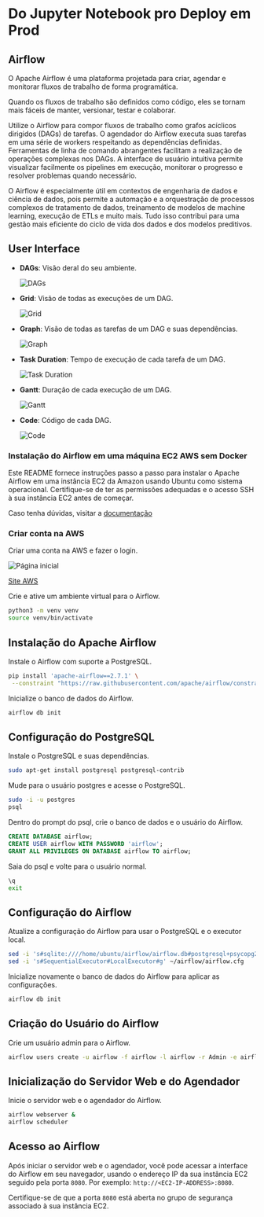 # Do Jupyter Notebook pro Deploy em Prod

##  Airflow

O Apache Airflow é uma plataforma projetada para criar, agendar e monitorar fluxos de trabalho de forma programática.

Quando os fluxos de trabalho são definidos como código, eles se tornam mais fáceis de manter, versionar, testar e colaborar.

Utilize o Airflow para compor fluxos de trabalho como grafos acíclicos dirigidos (DAGs) de tarefas. O agendador do Airflow executa suas tarefas em uma série de workers respeitando as dependências definidas. Ferramentas de linha de comando abrangentes facilitam a realização de operações complexas nos DAGs. A interface de usuário intuitiva permite visualizar facilmente os pipelines em execução, monitorar o progresso e resolver problemas quando necessário.

O Airflow é especialmente útil em contextos de engenharia de dados e ciência de dados, pois permite a automação e a orquestração de processos complexos de tratamento de dados, treinamento de modelos de machine learning, execução de ETLs e muito mais. Tudo isso contribui para uma gestão mais eficiente do ciclo de vida dos dados e dos modelos preditivos.

## User Interface

- **DAGs**: Visão deral do seu ambiente.

  ![DAGs](https://raw.githubusercontent.com/apache/airflow/main/docs/apache-airflow/img/dags.png)

- **Grid**: Visão de todas as execuções de um DAG.

  ![Grid](https://raw.githubusercontent.com/apache/airflow/main/docs/apache-airflow/img/grid.png)

- **Graph**: Visão de todas as tarefas de um DAG e suas dependências.

  ![Graph](https://raw.githubusercontent.com/apache/airflow/main/docs/apache-airflow/img/graph.png)

- **Task Duration**: Tempo de execução de cada tarefa de um DAG.

  ![Task Duration](https://raw.githubusercontent.com/apache/airflow/main/docs/apache-airflow/img/duration.png)

- **Gantt**: Duração de cada execução de um DAG.

  ![Gantt](https://raw.githubusercontent.com/apache/airflow/main/docs/apache-airflow/img/gantt.png)

- **Code**: Código de cada DAG.

  ![Code](https://raw.githubusercontent.com/apache/airflow/main/docs/apache-airflow/img/code.png)

### Instalação do Airflow em uma máquina EC2 AWS sem Docker

Este README fornece instruções passo a passo para instalar o Apache Airflow em uma instância EC2 da Amazon usando Ubuntu como sistema operacional. Certifique-se de ter as permissões adequadas e o acesso SSH à sua instância EC2 antes de começar.

Caso tenha dúvidas, visitar a [documentação](https://airflow.apache.org/docs/apache-airflow/stable/start.html)

### Criar conta na AWS

Criar uma conta na AWS e fazer o login.

![Página inicial](assets/aws-registrar-conta.png)

[Site AWS](https://www.googleadservices.com/pagead/aclk?sa=L&ai=DChcSEwjAsan6qK2CAxWznVoFHQsWDoQYABAAGgJ2dQ&ase=2&gclid=EAIaIQobChMIwLGp-qitggMVs51aBR0LFg6EEAAYASAAEgKmIvD_BwE&ohost=www.google.com&cid=CAASJORoDeOFQkYZaTPYRdzliq9Zx_XBUo7PjMlTDdyGYQmvH8K9Gg&sig=AOD64_3UuKgxK2EF8RXgITpJ7PsabxFV0A&q&nis=4&adurl&ved=2ahUKEwjhmp_6qK2CAxU6rpUCHSP5D5QQ0Qx6BAgGEAE)

Crie e ative um ambiente virtual para o Airflow.

```bash
python3 -m venv venv
source venv/bin/activate
```

## Instalação do Apache Airflow

Instale o Airflow com suporte a PostgreSQL.

```bash
pip install 'apache-airflow==2.7.1' \
 --constraint "https://raw.githubusercontent.com/apache/airflow/constraints-2.7.1/constraints-3.8.txt"
```

Inicialize o banco de dados do Airflow.

```bash
airflow db init
```

## Configuração do PostgreSQL

Instale o PostgreSQL e suas dependências.

```bash
sudo apt-get install postgresql postgresql-contrib
```

Mude para o usuário postgres e acesse o PostgreSQL.

```bash
sudo -i -u postgres
psql
```

Dentro do prompt do psql, crie o banco de dados e o usuário do Airflow.

```sql
CREATE DATABASE airflow;
CREATE USER airflow WITH PASSWORD 'airflow';
GRANT ALL PRIVILEGES ON DATABASE airflow TO airflow;
```

Saia do psql e volte para o usuário normal.

```bash
\q
exit
```

## Configuração do Airflow

Atualize a configuração do Airflow para usar o PostgreSQL e o executor local.

```bash
sed -i 's#sqlite:////home/ubuntu/airflow/airflow.db#postgresql+psycopg2://airflow:airflow@localhost/airflow#g' ~/airflow/airflow.cfg
sed -i 's#SequentialExecutor#LocalExecutor#g' ~/airflow/airflow.cfg
```

Inicialize novamente o banco de dados do Airflow para aplicar as configurações.

```bash
airflow db init
```

## Criação do Usuário do Airflow

Crie um usuário admin para o Airflow.

```bash
airflow users create -u airflow -f airflow -l airflow -r Admin -e airflow@gmail.com
```

## Inicialização do Servidor Web e do Agendador

Inicie o servidor web e o agendador do Airflow.

```bash
airflow webserver &
airflow scheduler
```

## Acesso ao Airflow

Após iniciar o servidor web e o agendador, você pode acessar a interface do Airflow em seu navegador, usando o endereço IP da sua instância EC2 seguido pela porta `8080`. Por exemplo: `http://<EC2-IP-ADDRESS>:8080`.

Certifique-se de que a porta `8080` está aberta no grupo de segurança associado à sua instância EC2.